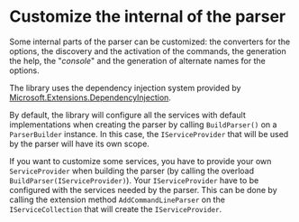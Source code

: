 # Customize the internal of the parser

Some internal parts of the parser can be customized:
the converters for the options, the discovery and the activation of the commands, the generation the help, the "*console*" and the generation of alternate names for the options.

The library uses the dependency injection system provided by [Microsoft.Extensions.DependencyInjection](https://docs.microsoft.com/en-us/aspnet/core/fundamentals/dependency-injection).

By default, the library will configure all the services with default implementations when creating the parser by calling `BuildParser()` on a `ParserBuilder` instance.
In this case, the `IServiceProvider` that will be used by the parser will have its own scope.

If you want to customize some services, you have to provide your own `ServiceProvider` when building the parser (by calling the overload `BuildParser(IServiceProvider)`).
Your `IServiceProvider` have to be configured with the services needed by the parser.
This can be done by calling the extension method `AddCommandLineParser` on the `IServiceCollection` that will create the `IServiceProvider`.